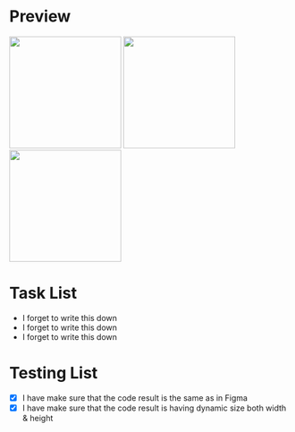 # Preview
<img src='https://github.com/aljabar-partij/timeboxing/assets/38759135/62f0ec40-33c5-4337-b6d8-e3b2b5a7877f' width=200 />
<img src='https://github.com/aljabar-partij/timeboxing/assets/38759135/bbc502bd-b722-416e-a040-fd61cf13dc6d' width=200 />
<img src='https://github.com/aljabar-partij/timeboxing/assets/38759135/a1c4b674-8c86-4d89-8b93-1ce5ffc48728' width=200 />

# Task List
- I forget to write this down
- I forget to write this down
- I forget to write this down

# Testing List
- [x] I have make sure that the code result is the same as in Figma
- [x] I have make sure that the code result is having dynamic size both width & height

